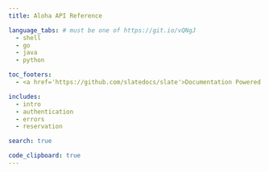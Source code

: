 ```yaml
---
title: Aloha API Reference

language_tabs: # must be one of https://git.io/vQNgJ
  - shell
  - go
  - java
  - python

toc_footers:
  - <a href='https://github.com/slatedocs/slate'>Documentation Powered by Slate</a>

includes:
  - intro
  - authentication
  - errors
  - reservation

search: true

code_clipboard: true
---
```

